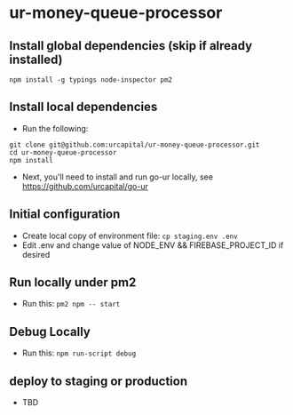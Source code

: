 # ur-money-queue-processor

## Install global dependencies (skip if already installed)
`npm install -g typings node-inspector pm2`

## Install local dependencies
* Run the following:
```script
git clone git@github.com:urcapital/ur-money-queue-processor.git
cd ur-money-queue-processor
npm install
```
* Next, you'll need to install and run go-ur locally, see https://github.com/urcapital/go-ur

## Initial configuration
* Create local copy of environment file: `cp staging.env .env`
* Edit .env and change value of NODE_ENV && FIREBASE_PROJECT_ID if desired

## Run locally under pm2
* Run this: `pm2 npm -- start`

## Debug Locally
* Run this: `npm run-script debug`

## deploy to staging or production
* TBD
